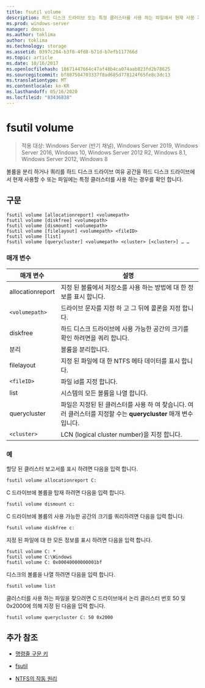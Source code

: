 ```yaml
---
title: fsutil volume
description: 하드 디스크 드라이브 또는 특정 클러스터를 사용 하는 파일에서 현재 사용 가능한 공간 크기를 확인 하기 위해 하드 디스크 드라이브를 쿼리 하는 fsutil volume 명령에 대 한 참조 항목입니다.
ms.prod: windows-server
manager: dmoss
ms.author: toklima
author: toklima
ms.technology: storage
ms.assetid: 0397c204-b3f8-4fd8-b71d-b7efb117766d
ms.topic: article
ms.date: 10/16/2017
ms.openlocfilehash: 18671447664c47af48b4ca074aab823fd2b78625
ms.sourcegitcommit: bf887504703337f8ad685d778124f65fe8c3dc13
ms.translationtype: MT
ms.contentlocale: ko-KR
ms.lasthandoff: 05/16/2020
ms.locfileid: "83436838"
---
```

# <a name="fsutil-volume"></a>fsutil volume

> 적용 대상: Windows Server (반기 채널), Windows Server 2019, Windows Server 2016, Windows 10, Windows Server 2012 R2, Windows 8.1, Windows Server 2012, Windows 8

볼륨을 분리 하거나 쿼리를 하드 디스크 드라이브 여유 공간을 하드 디스크 드라이브에서 현재 사용할 수 또는 파일에는 특정 클러스터를 사용 하는 경우를 확인 합니다.

## <a name="syntax"></a>구문

```
fsutil volume [allocationreport] <volumepath>
fsutil volume [diskfree] <volumepath>
fsutil volume [dismount] <volumepath>
fsutil volume [filelayout] <volumepath> <fileID>
fsutil volume [list]
fsutil volume [querycluster] <volumepath> <cluster> [<cluster>] … …
```

### <a name="parameters"></a>매개 변수

| 매개 변수 | 설명 |
| --------- | ----------- |
| allocationreport | 지정 된 볼륨에서 저장소를 사용 하는 방법에 대 한 정보를 표시 합니다. |
| `<volumepath>` | 드라이브 문자를 지정 하 고 그 뒤에 콜론을 지정 합니다. |
| diskfree | 하드 디스크 드라이브에 사용 가능한 공간의 크기를 확인 하려면을 쿼리 합니다. |
| 분리 | 볼륨을 분리합니다. |
| filelayout | 지정 된 파일에 대 한 NTFS 메타 데이터를 표시 합니다. |
| `<fileID>` | 파일 id를 지정 합니다. |
| list | 시스템의 모든 볼륨을 나열 합니다. |
| querycluster | 파일은 지정된 된 클러스터를 사용 하 여 찾습니다. 여러 클러스터를 지정할 수는 **querycluster** 매개 변수입니다. |
| `<cluster>` | LCN (logical cluster number)을 지정 합니다. |

### <a name="examples"></a>예

할당 된 클러스터 보고서를 표시 하려면 다음을 입력 합니다.

```
fsutil volume allocationreport C:
```

C 드라이브에 볼륨을 탑재 하려면 다음을 입력 합니다.

```
fsutil volume dismount c:
```

C 드라이브에 볼륨의 사용 가능한 공간의 크기를 쿼리하려면 다음을 입력 합니다.

```
fsutil volume diskfree c:
```

지정 된 파일에 대 한 모든 정보를 표시 하려면 다음을 입력 합니다.

```
fsutil volume C: *
fsutil volume C:\Windows
fsutil volume C: 0x00040000000001bf
```

디스크의 볼륨을 나열 하려면 다음을 입력 합니다.

```
fsutil volume list
```

클러스터를 사용 하는 파일을 찾으려면 C 드라이브에서 논리 클러스터 번호 50 및 0x2000에 의해 지정 된 다음을 입력 합니다.

```
fsutil volume querycluster C: 50 0x2000
```

## <a name="additional-references"></a>추가 참조

- [명령줄 구문 키](command-line-syntax-key.md)

- [fsutil](fsutil.md)

- [NTFS의 작동 원리](https://docs.microsoft.com/previous-versions/windows/it-pro/windows-server-2003/cc781134(v=ws.10))
